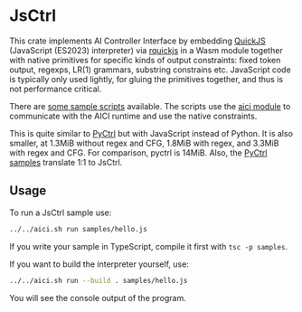 # JsCtrl

This crate implements AI Controller Interface by embedding 
[QuickJS](https://bellard.org/quickjs/) (JavaScript (ES2023) interpreter)
via [rquickjs](https://github.com/DelSkayn/rquickjs)
in a Wasm module together with native
primitives for specific kinds of output constraints:
fixed token output, regexps, LR(1) grammars, substring constrains etc.
JavaScript code is typically only used lightly, for gluing the primitives together,
and thus is not performance critical.

There are [some sample scripts](./samples/) available.
The scripts use the [aici module](./samples/aici-types.d.ts) to communicate with the AICI runtime
and use the native constraints.

This is quite similar to [PyCtrl](../pyctrl/README.md) but with JavaScript instead of Python.
It is also smaller, at 1.3MiB without regex and CFG, 1.8MiB with regex, and 3.3MiB with regex and CFG.
For comparison, pyctrl is 14MiB.
Also, the [PyCtrl samples](../pyctrl/samples/) translate 1:1 to JsCtrl.

## Usage

To run a JsCtrl sample use:

```bash
../../aici.sh run samples/hello.js
```

If you write your sample in TypeScript, compile it first with `tsc -p samples`.

If you want to build the interpreter yourself, use:

```bash
../../aici.sh run --build . samples/hello.js
```

You will see the console output of the program.

